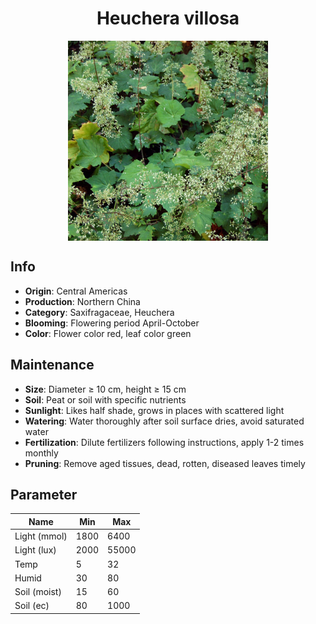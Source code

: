 <h1 align='center'>Heuchera villosa</h1>
<p align="center">
    <img 
        align='center'
        width='320'
        src="../images/heuchera villosa.png" 
        alt='Heuchera villosa' />
</p>

## Info

 - **Origin**: Central Americas
 - **Production**: Northern China
 - **Category**: Saxifragaceae, Heuchera
 - **Blooming**: Flowering period April-October
 - **Color**: Flower color red, leaf color green

## Maintenance

 - **Size**: Diameter ≥ 10 cm, height ≥ 15 cm
 - **Soil**: Peat or soil with specific nutrients
 - **Sunlight**: Likes half shade, grows in places with scattered light
 - **Watering**: Water thoroughly after soil surface dries, avoid saturated water
 - **Fertilization**: Dilute fertilizers following instructions, apply 1-2 times monthly
 - **Pruning**: Remove aged tissues, dead, rotten, diseased leaves timely

## Parameter

| Name         | Min  | Max   |
|--------------|------|-------|
| Light (mmol) | 1800 | 6400  |
| Light (lux)  | 2000 | 55000 |
| Temp         | 5    | 32    |
| Humid        | 30   | 80    |
| Soil (moist) | 15   | 60    |
| Soil (ec)    | 80  | 1000  |